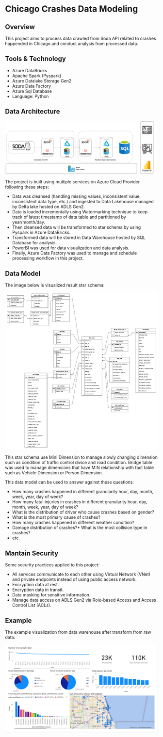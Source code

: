 
# Chicago Crashes Data Modeling
## Overview
This project aims to process data crawled from Soda API related to crashes happended in Chicago and conduct analysis from processed data.

## **Tools & Technology**
- Azure DataBricks
- Apache Spark (Pyspark)
- Azure Datalake Storage Gen2
- Azure Data Factory
- Azure Sql Database
- Language: Python

## Data Architecture
![architecture](images/DataFlowChicagoCrash.png)

The project is built using multiple services on Azure Cloud Provider following these steps:
* Data was cleansed (handling missing values, inconsistent value, inconsistent data type, etc.) and ingested to Data Lakehouse managed by Delta lake hosted on ADLS Gen2.
* Data is loaded incrementally using Watermarking technique to keep track of latest timestamp of data table and partitioned by year/month/day.
* Then cleansed data will be transformed to star schema by using Pyspark in Azure DataBricks.
* Transformed data will be stored in Data Warehouse hosted by SQL Database for analysis.
* PowerBI was used for data visualization and data analysis. 
* Finally, Azure Data Factory was used to manage and schedule processing workflow in this project.

## Data Model

The image below is visualized result star schema:

![datamodel](images/Chicago%20Car%20Crash%20Diagram.jpg)

This star schema use Mini Dimension to manage slowly changing dimension such as condition of traffic control divice and road condition. Bridge table was used to manage dimensions that have M:N relationship with fact table such as Vehicle Dimension or Person Dimension.

This data model can be used to answer against these questions:
* How many crashes happened in different granularity hour, day, month, week, year, day of week?
* How many fatal injuries in crashes in different granularity hour, day, month, week, year, day of week?
* What is the distribution of driver who cause crashes based on gender?
* What is the most primary cause of crashes?
* How many crashes happened in different weather condition?
* Damage distribution of crashes?* What is the most collision type in crashes?
* etc.

## Mantain Security

Some security practices applied to this project:
* All services communicate to each other using Virtual Network (VNet) and private endpoints instead of using public access network.
* Encryption data at rest.
* Encryption data in transit.
* Data masking for sensitive information.
* Manage data access on ADLS Gen2 via Role-based Access and Access Control List (ACLs).

## Example
The example visualization from data warehouse after transform from raw data:

![Visualization](images/DashboardExample.png)
